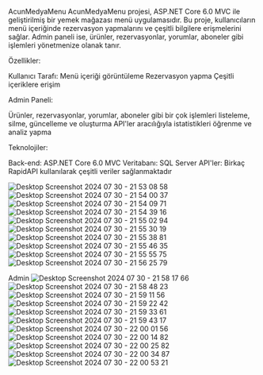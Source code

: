 AcunMedyaMenu
AcunMedyaMenu projesi, ASP.NET Core 6.0 MVC ile geliştirilmiş bir yemek mağazası menü uygulamasıdır. Bu proje, kullanıcıların menü içeriğinde rezervasyon yapmalarını ve çeşitli bilgilere erişmelerini sağlar. Admin paneli ise, ürünler, rezervasyonlar, yorumlar, aboneler gibi işlemleri yönetmenize olanak tanır.

Özellikler:

Kullanıcı Tarafı:
Menü içeriği görüntüleme
Rezervasyon yapma
Çeşitli içeriklere erişim

Admin Paneli:

Ürünler, rezervasyonlar, yorumlar, aboneler gibi bir çok işlemleri listeleme, silme, güncelleme ve oluşturma
API'ler aracılığıyla istatistikleri öğrenme ve analiz yapma

Teknolojiler:

Back-end: ASP.NET Core 6.0 MVC
Veritabanı: SQL Server
API'ler: Birkaç RapidAPI kullanılarak çeşitli veriler sağlanmaktadır


![Desktop Screenshot 2024 07 30 - 21 53 08 58](https://github.com/user-attachments/assets/fc937b8a-a5e9-4ce0-8b43-77a81d8f6b87)
![Desktop Screenshot 2024 07 30 - 21 54 00 37](https://github.com/user-attachments/assets/574285ea-b537-4ab7-ad40-b83f3d667b95)
![Desktop Screenshot 2024 07 30 - 21 54 09 71](https://github.com/user-attachments/assets/466cff86-9fae-4f54-8701-022d703964a5)
![Desktop Screenshot 2024 07 30 - 21 54 39 16](https://github.com/user-attachments/assets/a5979e4e-bd1d-4148-8be9-069b520c1cc7)
![Desktop Screenshot 2024 07 30 - 21 55 02 94](https://github.com/user-attachments/assets/7758a9e6-0aa0-4c8a-a6a6-98796fd4e64b)
![Desktop Screenshot 2024 07 30 - 21 55 30 19](https://github.com/user-attachments/assets/79fda376-cccb-401d-a5f5-f7cea02f7e02)
![Desktop Screenshot 2024 07 30 - 21 55 38 81](https://github.com/user-attachments/assets/ff583a3c-e52f-4e9a-9306-a12348efae91)
![Desktop Screenshot 2024 07 30 - 21 55 46 35](https://github.com/user-attachments/assets/e1243405-9337-4dae-acce-e58f6fb8442f)
![Desktop Screenshot 2024 07 30 - 21 55 55 75](https://github.com/user-attachments/assets/9520973b-9450-4408-8017-5e9316d550ee)
![Desktop Screenshot 2024 07 30 - 21 56 25 79](https://github.com/user-attachments/assets/62a714b4-b9cd-4eff-b485-e32cf6791ecf)

Admin
![Desktop Screenshot 2024 07 30 - 21 58 17 66](https://github.com/user-attachments/assets/34d0d6c6-37f1-4bea-b841-a8cf7a6827f0)
![Desktop Screenshot 2024 07 30 - 21 58 48 23](https://github.com/user-attachments/assets/53ad3ed2-f630-4643-b69f-d57aa4fadfe9)
![Desktop Screenshot 2024 07 30 - 21 59 11 56](https://github.com/user-attachments/assets/e501d721-428d-4bce-bc1f-00d9357f9918)
![Desktop Screenshot 2024 07 30 - 21 59 22 42](https://github.com/user-attachments/assets/db36e667-8e9d-4057-96b1-72a2fe66beb6)
![Desktop Screenshot 2024 07 30 - 21 59 33 61](https://github.com/user-attachments/assets/b28cfd0a-3b6d-49b9-b2d7-926d0556c9bf)
![Desktop Screenshot 2024 07 30 - 21 59 43 17](https://github.com/user-attachments/assets/ed340a2e-17e6-49eb-8381-dca9d6e60f41)
![Desktop Screenshot 2024 07 30 - 22 00 01 56](https://github.com/user-attachments/assets/cacbdf07-425f-4c88-8d13-74c06f1c3405)
![Desktop Screenshot 2024 07 30 - 22 00 14 82](https://github.com/user-attachments/assets/a7540bcf-964e-4f5f-9cc6-330b61005260)
![Desktop Screenshot 2024 07 30 - 22 00 25 82](https://github.com/user-attachments/assets/3af8b5c5-6221-4651-a258-12c71a99c4a7)
![Desktop Screenshot 2024 07 30 - 22 00 34 87](https://github.com/user-attachments/assets/9226b9a4-b5d4-416e-ba52-64f5951815ae)
![Desktop Screenshot 2024 07 30 - 22 00 53 21](https://github.com/user-attachments/assets/7c45e84d-9254-4eb3-84a4-aadabc26ede2)





















